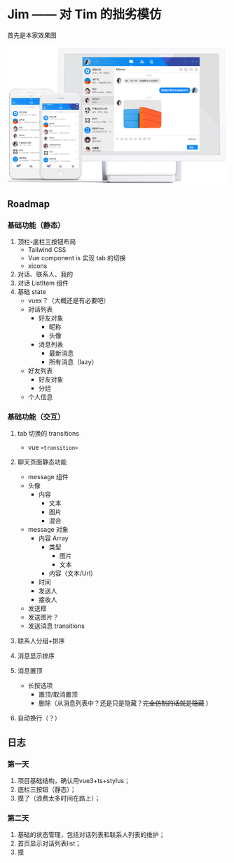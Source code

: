 # Jim —— 对 Tim 的拙劣模仿

首先是本家效果图

![Tim](./misc/tim.png)

## Roadmap

### 基础功能（静态）

1. 顶栏-底栏三按钮布局
   - Tailwind CSS
   - Vue component is 实现 tab 的切换
   - xicons
2. 对话、联系人、我的
3. 对话 ListItem 组件
4. 基础 state
   - vuex？（大概还是有必要吧）
   - 对话列表
     - 好友对象
       - 昵称
       - 头像
     - 消息列表
       - 最新消息
       - 所有消息（lazy）
   - 好友列表
     - 好友对象
     - 分组
   - 个人信息

### 基础功能（交互）

1. tab 切换的 transitions

   - vue `<transition>`

2. 聊天页面静态功能

   - message 组件
   - 头像
     - 内容
       - 文本
       - 图片
       - 混合
   - message 对象
     - 内容 Array
       - 类型
         - 图片
         - 文本
       - 内容（文本/Url）
     - 时间
     - 发送人
     - 接收人
   - 发送框
   - 发送图片？
   - 发送消息 transitions

3. 联系人分组+排序
4. 消息显示排序
5. 消息置顶
   - 长按选项
     - 置顶/取消置顶
     - 删除（从消息列表中？还是只是隐藏？~~完全仿制的话就是隐藏~~ ）
6. 自动换行（？）

## 日志

### 第一天

1. 项目基础结构，确认用vue3+ts+stylus；
2. 底栏三按钮（静态）；
3. 摸了（浪费太多时间在路上）；

### 第二天

1. 基础的状态管理，包括对话列表和联系人列表的维护；
2. 首页显示对话列表list；
3. 摸
